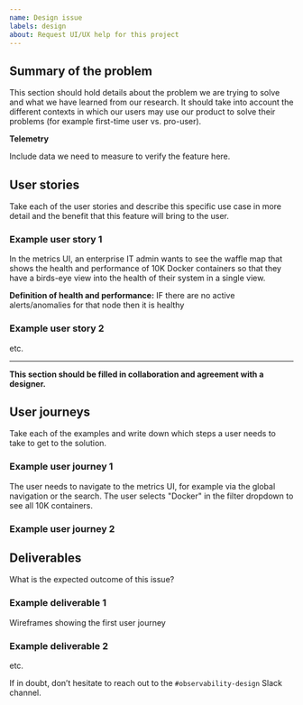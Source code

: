 ```yaml
---
name: Design issue
labels: design
about: Request UI/UX help for this project
---
```


## Summary of the problem
This section should hold details about the problem we are trying to solve and what we have learned from our research. It should take into account the different contexts in which our users may use our product to solve their problems (for example first-time user vs. pro-user).

**Telemetry**

Include data we need to measure to verify the feature here. 

## User stories
Take each of the user stories and describe this specific use case in more detail and the benefit that this feature will bring to the user.

### Example user story 1
In the metrics UI, an enterprise IT admin wants to see the waffle map that shows the health and performance of 10K Docker containers so that they have a birds-eye view into the health of their system in a single view.

**Definition of health and performance:**
IF there are no active alerts/anomalies for that node then it is healthy

### Example user story 2
etc.
</details>


----

**This section should be filled in collaboration and agreement with a designer.**

## User journeys
Take each of the examples and write down which steps a user needs to take to get to the solution.

### Example user journey 1
The user needs to navigate to the metrics UI, for example via the global navigation or the search.
The user selects "Docker" in the filter dropdown to see all 10K containers.

### Example user journey 2

## Deliverables
What is the expected outcome of this issue?

### Example deliverable 1
Wireframes showing the first user journey

### Example deliverable 2
etc.

If in doubt, don’t hesitate to reach out to the `#observability-design` Slack channel.
